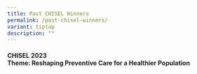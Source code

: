 ```yaml
---
title: Past CHISEL Winners
permalink: /past-chisel-winners/
variant: tiptap
description: ""
---
```

<h4>CHISEL 2023 <br>Theme: Reshaping Preventive Care for a Healthier Population</h4><p></p>